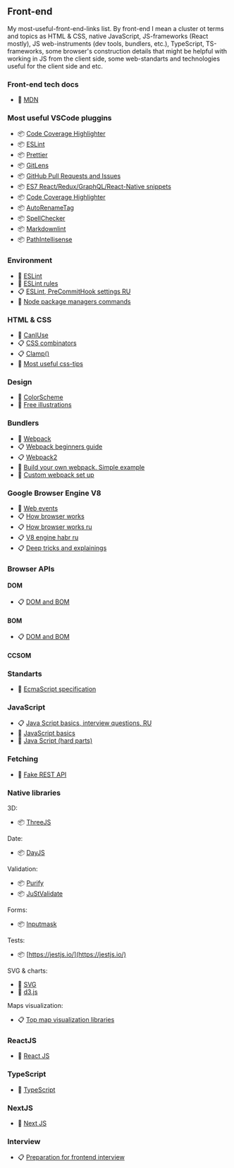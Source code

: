 ## Front-end

My most-useful-front-end-links list.
By front-end I mean a cluster ot terms and topics as HTML & CSS, native JavaScript, JS-frameworks (React mostly), JS web-instruments (dev tools, bundlers, etc.), TypeScript, TS-frameworks, some browser's construction details that might be helpful with working in JS from the client side, some web-standarts and technologies useful for the client side and etc.

### Front-end tech docs

- 🧾 [MDN](https://developer.mozilla.org/en-US/)

### Most useful VSCode pluggins

- 📦 [Code Coverage Highlighter ](https://marketplace.visualstudio.com/items?itemName=brainfit.vscode-coverage-highlighter)
- 📦 [ESLint](https://marketplace.visualstudio.com/items?itemName=dbaeumer.vscode-eslint)
- 📦 [Prettier](https://marketplace.visualstudio.com/items?itemName=esbenp.prettier-vscode)
- 📦 [GitLens](https://marketplace.visualstudio.com/items?itemName=eamodio.gitlens)
- 📦 [GitHub Pull Requests and Issues ](https://marketplace.visualstudio.com/items?itemName=GitHub.vscode-pull-request-github)
- 📦 [ES7 React/Redux/GraphQL/React-Native snippets](https://marketplace.visualstudio.com/items?itemName=dsznajder.es7-react-js-snippets)
- 📦 [Code Coverage Highlighter ](https://marketplace.visualstudio.com/items?itemName=brainfit.vscode-coverage-highlighter)
- 📦 [AutoRenameTag](https://marketplace.visualstudio.com/items?itemName=formulahendry.auto-rename-tag)
- 📦 [SpellChecker](https://marketplace.visualstudio.com/items?itemName=streetsidesoftware.code-spell-checker)
- 📦 [Markdownlint](https://marketplace.visualstudio.com/items?itemName=DavidAnson.vscode-markdownlint)
- 📦 [PathIntellisense](https://marketplace.visualstudio.com/items?itemName=christian-kohler.path-intellisense)

### Environment

- 🧾 [ESLint](https://eslint.org/)
- 🧾 [ESLint rules](https://eslint.org/docs/rules/)
- 📋 [ESLint, PreCommitHook settings RU](https://maxpfrontend.ru/vebinary/nastroyka-eslint-prettier-pre-commit-hook-create-react-app-visual-studio-code/)
- 🔖 [Node package managers commands](./cheatsheets/yarn.md)

### HTML & CSS

- 🤖 [CanIUse](https://caniuse.com/)
- 📋 [CSS combinators](https://www.w3schools.com/css/css_combinators.asp)
- 📋 [Clamp()](https://piccalil.li/quick-tip/use-css-clamp-to-create-a-more-flexible-wrapper-utility/)
- 🔖 [Most useful css-tips](./cheatsheets/css.md)

### Design

- 🤖 [ColorScheme](https://colorscheme.ru/)
- 🤖 [Free illustrations](https://undraw.co/)

### Bundlers

- 🧾 [Webpack](https://webpack.js.org/)
- 📋 [Webpack beginners guide](https://dev.to/carriepascale/a-very-beginner-s-guide-to-webpack-2jal)
- 📋 [Webpack2](https://habr.com/ru/post/519064/)
- 🔖 [Build your own webpack. Simple example](https://github.com/PavPavv/wb)
- 🔖 [Custom webpack set up](./webpack.md)

### Google Browser Engine V8

- 🧾 [Web events](https://developer.mozilla.org/ru/docs/Web/Events)
- 📋 [How browser works](https://www.html5rocks.com/en/tutorials/internals/howbrowserswork/)
- 📋 [How browser works ru](https://www.html5rocks.com/ru/tutorials/internals/howbrowserswork/)
- 📋 [V8 engine habr ru](https://habr.com/ru/company/ruvds/blog/337460/)
- 📋 [Deep tricks and explainings](https://mrale.ph/)

### Browser APIs

#### DOM

- 📋 [DOM and BOM](https://medium.com/@fknussel/dom-bom-revisited-cf6124e2a816)

#### BOM

- 📋 [DOM and BOM](https://medium.com/@fknussel/dom-bom-revisited-cf6124e2a816)

#### CCSOM

### Standarts

- 🧾 [EcmaScript specification](https://tc39.es/ecma262/)

### JavaScript

- 📋 [Java Script basics, interview questions, RU](https://github.com/PavPavv/MyJSCheatsheet)
- 🔖 [JavaScript basics](./js_basics.md)
- 🔖 [Java Script (hard parts)](./js.md)

### Fetching

- 🤖 [Fake REST API](https://jsonplaceholder.typicode.com/)

### Native libraries

3D:

- 📦 [ThreeJS](https://threejs.org/)

Date:

- 📦 [DayJS](https://github.com/iamkun/dayjs)

Validation:

- 📦 [Purify](https://www.npmjs.com/package/purify)
- 📦 [JuStValidate](https://github.com/horprogs/Just-validate)

Forms:

- 📦 [Inputmask](https://github.com/RobinHerbots/Inputmask)

Tests:

- 📦 [https://jestjs.io/](https://jestjs.io/)

SVG & charts:

- 🔖 [SVG](./svg.md)
- 🔖 [d3.js](./d3.md)

Maps visualization:

- 📋 [Top map visualization libraries](https://habr.com/ru/post/318600/)

### ReactJS

- 🔖 [React JS](./react.md)

### TypeScript

- 🔖 [TypeScript](./ts.md)

### NextJS

- 🔖 [Next JS](./next.md)

### Interview

- 📋 [Preparation for frontend interview](https://www.notion.so/Front-End-Preparation-a0ac842415a04ddf9319718ea6ba22a4)
